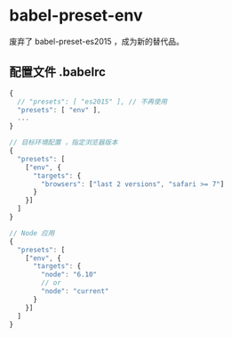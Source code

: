 # babel-preset-env

废弃了 babel-preset-es2015 ，成为新的替代品。

## 配置文件 .babelrc
```js
{
  // "presets": [ "es2015" ], // 不再使用
  "presets": [ "env" ],
  ...
}

// 目标环境配置 ，指定浏览器版本
{
  "presets": [
    ["env", {
      "targets": {
        "browsers": ["last 2 versions", "safari >= 7"]
      }
    }]
  ]
}

// Node 应用
{
  "presets": [
    ["env", {
      "targets": {
        "node": "6.10"
        // or
        "node": "current"
      }
    }]
  ]
}
```
